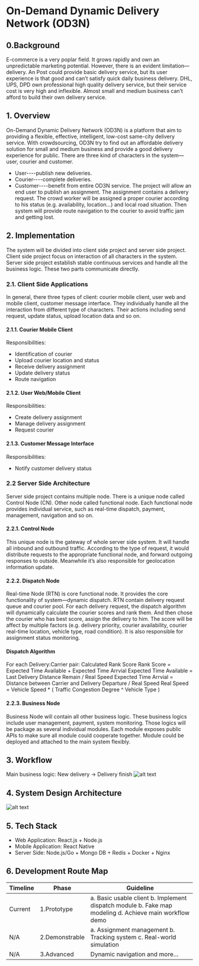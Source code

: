 # On-Demand Dynamic Delivery Network (OD3N)
## 0.Background
E-commerce is a very poplar field. It grows rapidly and own an unpredictable marketing potential. However, there is an evident limitation—delivery. An Post could provide basic delivery service, but its user experience is that good and can’t satisfy quick daily business delivery. DHL, UPS, DPD own professional high quality delivery service, but their service cost is very high and inflexible. Almost small and medium business can’t afford to build their own delivery service.

## 1. Overview
On-Demand Dynamic Delivery Network (OD3N) is a platform that aim to providing a flexible, effective, intelligent, low-cost same-city delivery service. With crowdsourcing, OD3N try to find out an affordable delivery solution for small and medium business and provide a good delivery experience for public.
There are three kind of characters in the system—user, courier and customer.
-	User----publish new deliveries.
-	Courier----complete deliveries.
-   Customer----benefit from entire OD3N service.
The project will allow an end user to publish an assignment. The assignment contains a delivery request. The crowd worker will be assigned a proper courier according to his status (e.g. availability, location…) and local road situation. Then system will provide route navigation to the courier to avoid traffic jam and getting lost.

## 2. Implementation
The system will be divided into client side project and server side project. Client side project focus on interaction of all characters in the system. Server side project establish stable continuous services and handle all the business logic. These two parts communicate directly.

### 2.1. Client Side Applications
In general, there three types of client: courier mobile client, user web and mobile client, customer message interface. They individually handle all the interaction from different type of characters. Their actions including send request, update status, upload location data and so on.

#### 2.1.1.	Courier Mobile Client
Responsibilities:
-	Identification of courier
-	Upload courier location and status
-	Receive delivery assignment
-	Update delivery status
-	Route navigation

#### 2.1.2.	User Web/Mobile Client
Responsibilities:
-	Create delivery assignment
-	Manage delivery assignment
-	Request courier

#### 2.1.3.	Customer Message Interface
Responsibilities:
-	Notify customer delivery status

### 2.2 Server Side Architecture
Server side project contains multiple node. There is a unique node called Control Node (CN). Other node called functional node. Each functional node provides individual service, such as real-time dispatch, payment, management, navigation and so on.

#### 2.2.1.	Control Node
This unique node is the gateway of whole server side system. It will handle all inbound and outbound traffic. According to the type of request, it would distribute requests to the appropriate functional node, and forward outgoing responses to outside. Meanwhile it’s also responsible for geolocation information update.

#### 2.2.2.	Dispatch Node
Real-time Node (RTN) is core functional node. It provides the core functionality of system—dynamic dispatch. RTN contain delivery request queue and courier pool. For each delivery request, the dispatch algorithm will dynamically calculate the courier scores and rank them. And then chose the courier who has best score, assign the delivery to him. The score will be affect by multiple factors (e.g. delivery priority, courier availability, courier real-time location, vehicle type, road condition). It is also responsible for assignment status monitoring.
#### Dispatch Algorithm
For each Delivery:Carrier pair:
Calculated Rank Score
Rank Score = Expected Time Available + Expected Time Arrvial
Expected Time Available = Last Delivery Distance Remain / Real Speed
Expected Time Arrvial = Distance between Carrier and Delivery Departure / Real Speed
Real Speed = Vehicle Speed * ( Traffic Congestion Degree ^ Vehicle Type )

#### 2.2.3.	Business Node
Business Node will contain all other business logic. These business logics include user management, payment, system monitoring. Those logics will be package as several individual modules. Each module exposes public APIs to make sure all module could cooperate together. Module could be deployed and attached to the main system flexibly.

## 3.	Workflow
Main business logic: New delivery -> Delivery finish
![alt text](https://github.com/ZC-Wei/OD3N/blob/master/workflow.png "Workflow")

## 4.	System Design Architecture
![alt text](https://github.com/ZC-Wei/OD3N/blob/master/architecture.png "Achitecture")

## 5.	Tech Stack
- Web Application:      React.js + Node.js
- Mobile Application: 	React Native
- Server Side: 		    Node.js/Go + Mongo DB + Redis + Docker + Nginx

## 6.	Development Route Map

|Timeline|Phase|Guideline|
|---|---|---|
|Current|1.Prototype|a. Basic usable client b. Implement dispatch module b. Fake map modeling d. Achieve main workflow demo|
|N/A|2.Demonstrable|a. Assignment management b. Tracking system c. Real-world simulation|
|N/A|3.Advanced|Dynamic navigation and more…|

